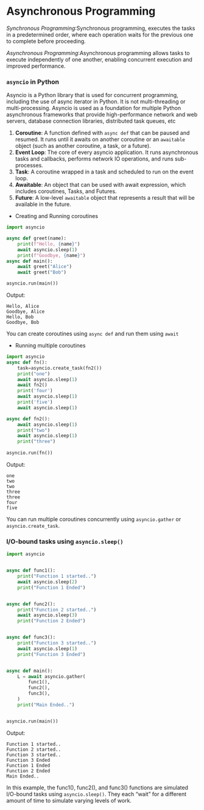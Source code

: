 # Asynchronous Programming

*Synchronous Programming*:Synchronous programming, executes the tasks in a predetermined order, where each operation waits for the previous one to complete before proceeding.

*Asynchronous Programming*:Asynchronous programming allows tasks to execute independently of one another, enabling concurrent execution and improved performance.

### `asyncio` in Python 

Asyncio is a Python library that is used for concurrent programming, including the use of async iterator in Python. It is not multi-threading or multi-processing. Asyncio is used as a foundation for multiple Python asynchronous frameworks that provide high-performance network and web servers, database connection libraries, distributed task queues, etc

1. **Coroutine**: A function defined with `async def` that can be paused and resumed. It runs until it awaits on another coroutine or an `awaitable` object (such as another coroutine, a task, or a future).
2. **Event Loop**: The core of every asyncio application. It runs asynchronous tasks and callbacks, performs network IO operations, and runs sub-processes.
3. **Task**: A coroutine wrapped in a task and scheduled to run on the event loop.
4. **Awaitable**: An object that can be used with await expression, which includes coroutines, Tasks, and Futures.
5. **Future**: A low-level `awaitable` object that represents a result that will be available in the future.

- Creating and Running coroutines
```python
import asyncio

async def greet(name):
    print(f"Hello, {name}")
    await asyncio.sleep(1)
    print(f"Goodbye, {name}")
async def main():
    await greet("Alice")
    await greet("Bob")

asyncio.run(main())
```

Output:

	Hello, Alice
	Goodbye, Alice
	Hello, Bob
	Goodbye, Bob



You can create coroutines using `async def` and run them using `await`

- Running multiple coroutines

```python
import asyncio
async def fn():
	task=asyncio.create_task(fn2())
	print("one")
	await asyncio.sleep(1)
	await fn2()
	print('four')
	await asyncio.sleep(1)
	print('five')
	await asyncio.sleep(1)

async def fn2():
	await asyncio.sleep(1)
	print("two")
	await asyncio.sleep(1)
	print("three")
	
asyncio.run(fn())
```
Output:

	one
	two
	two
	three
	three
	four
	five



You can run multiple coroutines concurrently using `asyncio.gather` or `asyncio.create_task`.

### I/O-bound tasks using `asyncio.sleep()`

```python
import asyncio


async def func1():
	print("Function 1 started..")
	await asyncio.sleep(2)
	print("Function 1 Ended")


async def func2():
	print("Function 2 started..")
	await asyncio.sleep(3)
	print("Function 2 Ended")


async def func3():
	print("Function 3 started..")
	await asyncio.sleep(1)
	print("Function 3 Ended")


async def main():
	L = await asyncio.gather(
		func1(),
		func2(),
		func3(),
	)
	print("Main Ended..")


asyncio.run(main())
```

Output: 

	Function 1 started..
	Function 2 started..
	Function 3 started..
	Function 3 Ended
	Function 1 Ended
	Function 2 Ended
	Main Ended..



In this example, the func1(), func2(), and func3() functions are simulated I/O-bound tasks using `asyncio.sleep()`. They each “wait” for a different amount of time to simulate varying levels of work.
